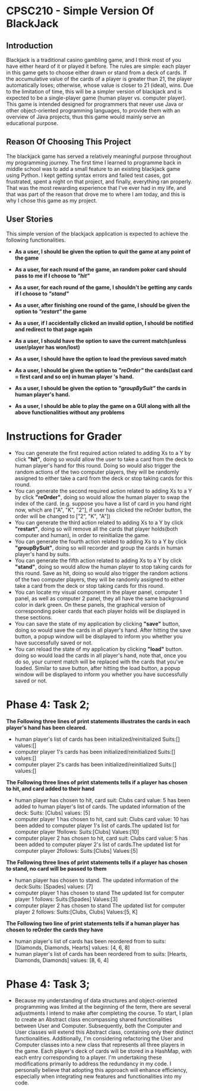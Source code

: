 # CPSC210 - Simple Version Of BlackJack

## Introduction

Blackjack is a traditional casino gambling game, and I think most of you have either heard of it or played it before. 
The rules are simple: each player in this game gets to choose either drawn or stand from a deck of cards. 
If the accumulative value of the cards of a player is greater than 21, the player automatically loses; otherwise, 
whose value is closer to 21 (ideal), wins. Due to the limitation of time, this will be a simpler version of blackjack 
and is expected to be a single-player game (human player vs. computer player). This game is intended designed
for programmers that never use Java or other object-oriented programming languages, to provide them with an overview 
of Java projects, thus this game would mainly serve an educational purpose.


## Reason Of Choosing This Project

The blackjack game has served a relatively meaningful purpose throughout my programming journey. 
The first time I learned to programme back in middle school was to add a small feature to an existing blackjack game 
using Python. I kept getting syntax errors and failed test cases, got frustrated, spent a night on that project, 
and finally, everything ran properly. That was the most rewarding experience that I've ever had in my life, 
and that was part of the reason that drove me to where I am today, and this is why I chose this game as my project.


## User Stories

This simple version of the blackjack application is expected to achieve the following functionalities.

- **As a user, I should be given the option to *quit* the game at any point of the game**
- **As a user, for each round of the game, an random poker card should pass to me if I choose to *"hit"***
- **As a user, for each round of the game, I shouldn't be getting any cards if I choose to *"stand"***
- **As a user, after finishing one round of the game, I should be given the option to *"restart"* the game**
- **As a user, if I accidentally clicked an invalid option, I should be notified and redirect to that page again**
- **As a user, I should have the option to save the current match(unless user/player has won/lost)** 
- **As a user, I should have the option to load the previous saved match**

- **As a user, I should be given the option to *"reOrder"* the cards(last card = first card and so on) in human player
's hand.**
- **As a user, I should be given the option to *"groupBySuit"* the cards in human player's hand.**
- **As a user, I should be able to play the game on a GUI along with all the above functionalities without any problems**


# Instructions for Grader

- You can generate the first required action related to adding Xs to a Y by click **"hit"**, doing so would allow the
user to take a card from the deck to human player's hand for this round. Doing so would also trigger the random actions 
of the  two computer players, they will be randomly assigned to either take a card from the deck or stop taking cards 
for this round. 
- You can generate the second required action related to adding Xs to a Y by click **"reOrder"**, doing so would allow
the human player to swap the index of the card. (e.g. suppose you have a list of card in you hand right now, which are 
["A", "K", "2"], if user has clicked the reOrder button, the order will be changed to [”2“, "K", "A"])
- You can generate the third action related to adding Xs to a Y by click **"restart"**, doing so will remove all the 
cards that player holds(both computer and human), in order to reinitialize the game.
- You can generate the fourth action related to adding Xs to a Y by click **"groupBySuit"**, doing so will recorder and 
group the cards in human player's hand by suits. 
- You can generate the fifth action related to adding Xs to a Y by click **"stand"**, doing so would allow the
human player to stop taking cards for this round. Save as hit, doing so would also trigger the random actions of the
two computer players, they will be randomly assigned to either take a card from the deck or stop taking cards for this
round.
- You can locate my visual component in the player panel, computer 1 panel, as well as computer 2 panel, they all have
the same background color in dark green. On these panels, the graphical version of corresponding poker cards that each
player holds will be displayed in these sections. 
- You can save the state of my application by clicking **"save"** button, doing so would save the cards in all player's
hand. After hitting the save button, a popup window will be displayed to inform you whether you have successfully saved 
or not.
- You can reload the state of my application by clicking **"load"** button. doing so would load the cards in all player's
hand, note that, once you do so, your current match will be replaced with the cards that you've loaded. Similar to save
button, after hitting the load button, a popup window will be displayed to inform you whether you have successfully saved 
or not.


# Phase 4: Task 2;

**The Following three lines of print statements illustrates the cards in each player's hand has been cleared.**
- human player's list of cards has been initialized/reinitialized Suits:[] values:[]
- computer player 1's cards has been initialized/reinitialized Suits:[] values:[]
- computer player 2's cards has been initialized/reinitialized Suits:[] values:[]

**The Following three lines of print statements tells if a player has chosen to hit, and card added to their hand**
- human player has chosen to hit, card suit: Clubs card value: 5  has been added to human player's list of cards. The updated information of the deck: Suits: [Clubs] values: [5]
- computer player 1 has chosen to hit, card suit: Clubs card value: 10 has been added to computer player 1's list of cards.The updated list for computer player 1follows: Suits:[Clubs] Values:[10]
- computer player 2 has chosen to hit, card suit: Clubs card value: 5 has been added to computer player 2's list of cards.The updated list for computer player 2follows: Suits:[Clubs] Values:[5]

**The Following three lines of print statements tells if a player has chosen to stand, no card will be passed to them**
- human player has chosen to stand. The updated information of the deck:Suits: [Spades] values: [7]
- computer player 1 has chosen to stand The updated list for computer player 1 follows: Suits:[Spades] Values:[3]
- computer player 2 has chosen to stand The updated list for computer player 2 follows: Suits:[Clubs, Clubs] Values:[5, K]

**The Following two line of print statements tells if a human player has chosen to reOrder the cards they have**
- human player's list of cards has been reordered from to suits: [Diamonds, Diamonds, Hearts] values: [4, 6, 8]
- human player's list of cards has been reordered from to suits: [Hearts, Diamonds, Diamonds] values: [8, 6, 4]

# Phase 4: Task 3;

- Because my understanding of data structures and object-oriented programming was limited at the beginning of the term, 
there are several adjustments I intend to make after completing the course. To start, I plan to create an Abstract 
class encompassing shared functionalities between User and Computer. Subsequently, both the Computer and User classes 
will extend this Abstract class, containing only their distinct functionalities. Additionally, I'm considering 
refactoring the User and Computer classes into a new class that represents all three players in the game. Each player's 
deck of cards will be stored in a HashMap, with each entry corresponding to a player. I'm undertaking 
these modifications primarily to address the redundancy in my code. I personally believe that adopting 
this approach will enhance efficiency, especially when integrating new features and functionalities into my code.